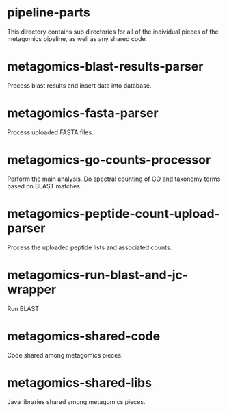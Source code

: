 # pipeline-parts
This directory contains sub directories for all of the individual pieces of the metagomics pipeline, as well as any shared code.

# metagomics-blast-results-parser
Process blast results and insert data into database.

# metagomics-fasta-parser
Process uploaded FASTA files.

# metagomics-go-counts-processor
Perform the main analysis. Do spectral counting of GO and taxonomy terms based on BLAST matches.

# metagomics-peptide-count-upload-parser
Process the uploaded peptide lists and associated counts.

# metagomics-run-blast-and-jc-wrapper
Run BLAST

# metagomics-shared-code
Code shared among metagomics pieces.

# metagomics-shared-libs
Java libraries shared among metagomics pieces.
